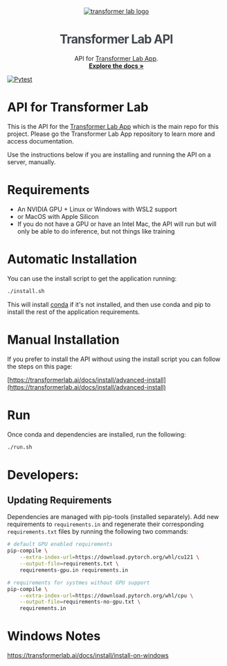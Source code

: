 <!-- PROJECT LOGO -->
<br />
<div align="center">
  <a href="https://transformerlab.ai"><picture>
    <source media="(prefers-color-scheme: dark)" srcset="https://raw.githubusercontent.com/transformerlab/transformerlab-app/refs/heads/main/assets/Transformer-Lab_Logo_Reverse.svg">
    <source media="(prefers-color-scheme: light)" srcset="https://raw.githubusercontent.com/transformerlab/transformerlab-app/refs/heads/main/assets/Transformer-Lab_Logo.svg">
    <img alt="transformer lab logo" src="https://raw.githubusercontent.com/transformerlab/transformerlab-app/refs/heads/main/assets/Transformer-Lab_Logo.svg" style="max-width: 650px">
  </picture></a>

  <h1 align="center" style="color: rgb(68, 73, 80); letter-spacing: -1px">Transformer Lab API</h1>

  <p align="center">
    API for <a href="http://github.com/transformerlab/transformerlab-app">Transformer Lab App</a>.
    <br />
    <a href="https://transformerlab.ai/docs/intro"><strong>Explore the docs »</strong></a>
  </p>
</div>

[![Pytest](https://github.com/transformerlab/transformerlab-api/actions/workflows/pytest.yml/badge.svg)](https://github.com/transformerlab/transformerlab-api/actions/workflows/pytest.yml)

# API for Transformer Lab

This is the API for the [Transformer Lab App](https://github.com/transformerlab/transformerlab-app) which is the main repo for this project. Please go the Transformer Lab App repository to learn more and access documentation.

Use the instructions below if you are installing and running the API on a server, manually.

# Requirements

- An NVIDIA GPU + Linux or Windows with WSL2 support
- or MacOS with Apple Silicon
- If you do not have a GPU or have an Intel Mac, the API will run but will only be able to do inference, but not things like training

# Automatic Installation

You can use the install script to get the application running:

```bash
./install.sh
```

This will install [conda](https://docs.conda.io/projects/miniconda/en/latest/) if it's not installed, and then use conda and pip to
install the rest of the application requirements.

# Manual Installation

If you prefer to install the API without using the install script you can follow the steps on this page:

[https://transformerlab.ai/docs/install/advanced-install](https://transformerlab.ai/docs/install/advanced-install)

# Run

Once conda and dependencies are installed, run the following:

```bash
./run.sh
```

# Developers:

## Updating Requirements

Dependencies are managed with pip-tools (installed separately). Add new requirements to `requirements.in` and regenerate their corresponding `requirements.txt` files by running the following two commands:

```bash
# default GPU enabled requirements
pip-compile \
    --extra-index-url=https://download.pytorch.org/whl/cu121 \
    --output-file=requirements.txt \
    requirements-gpu.in requirements.in

# requirements for systmes without GPU support
pip-compile \
    --extra-index-url=https://download.pytorch.org/whl/cpu \
    --output-file=requirements-no-gpu.txt \
    requirements.in
```

# Windows Notes

https://transformerlab.ai/docs/install/install-on-windows
